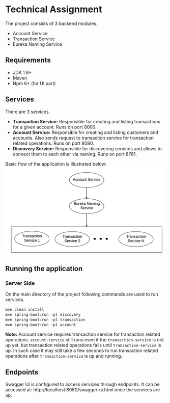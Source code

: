 
  
# Technical Assignment    
 The  project consists of 3 backend modules.   
    
 - Account Service    
 - Transaction Service    
 - Eureka Naming Service      
    
## Requirements    
    
- JDK 1.8+    
 - Maven    
 - Npm 6+ (for UI part)    
    
    
## Services    
 There are 3 services.     
    
 - **Transaction Service:** Responsible for creating and listing transactions for a given account. Runs on port 8000.
 - **Account Service:** Responsible for creating and listing customers and accounts. Also sends request to transaction service for transaction related operations. Runs on port 8080.    
 - **Discovery Service:** Responsible for discovering services and allows to connect them to each other via naming. Runs on port 8761.    
    
Basic flow of the application is illustrated below:    
![Service Architecture](asset/serviceArchitecture.png/?raw=true "Service Architecture")    
    
## Running the application  
  ### Server Side  
On the main directory of the project following commands are used to run services.  

    mvn clean install
    mvn spring-boot:run -pl discovery
    mvn spring-boot:run -pl transaction   
    mvn spring-boot:run -pl account  
  

**Note:** Account service requires transaction service for transaction related operations. `account-service` still runs even if the `transaction-service` is not up yet, but transaction related operations fails until `transaction-service` is up. In such case it may still take a few seconds to run transaction related operations after `transaction-service` is up and running. 

## Endpoints

Swagger UI is configured to access services through endpoints. It can be accessed at: http://localhost:8080/swagger-ui.html once the services are up.  
  

